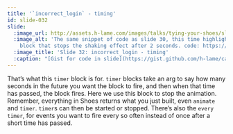 ```yaml
---
title: '`incorrect_login` - timing'
id: slide-032
slide:
  :image_url: http://assets.h-lame.com/images/talks/tying-your-shoes/slides/032.jpg
  :image_alt: 'The same snippet of code as slide 30, this time highlighting the timer
    block that stops the shaking effect after 2 seconds. code: https://gist.github.com/h-lame/caaf6d8a2c91b3cce8fea05cc6b25d7a#file-slide-30-32-incorrect_login-rb'
  :image_title: 'Slide 32: incorrect_login - timing'
  :caption: "[Gist for code in slide](https://gist.github.com/h-lame/caaf6d8a2c91b3cce8fea05cc6b25d7a#file-slide-30-32-incorrect_login-rb)\n"
---
```

That’s what this `timer` block is for.  `timer` blocks take an arg to say how many seconds in the future you want the block to fire, and then when that time has passed, the block fires.  Here we use this block to stop the animation.  Remember, everything in Shoes returns what you just built, even `animate` and `timer`.  `timer`s can then be started or stopped.  There’s also the `every` `timer`, for events you want to fire every so often instead of once after a short time has passed.
